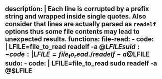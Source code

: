 description: |
  Each line is corrupted by a prefix string and wrapped inside single quotes. Also consider that lines are actually parsed as `readelf` options thus some file contents may lead to unexpected results.
functions:
  file-read:
    - code: |
        LFILE=file_to_read
        readelf -a @$LFILE
  suid:
    - code: |
        LFILE=file_to_read
        ./readelf -a @$LFILE
  sudo:
    - code: |
        LFILE=file_to_read
        sudo readelf -a @$LFILE
---
